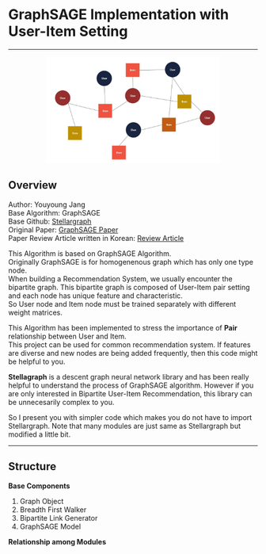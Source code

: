 # GraphSAGE Implementation with User-Item Setting  
----

<center><img src="/image/main_img.JPG" width="70%"></center>  

## Overview  
Author: Youyoung Jang  
Base Algorithm: GraphSAGE  
Base Github: [Stellargraph](https://github.com/stellargraph/stellargraph)  
Original Paper: [GraphSAGE Paper](https://arxiv.org/abs/1706.02216)  
Paper Review Article written in Korean: [Review Article](https://greeksharifa.github.io/machine_learning/2020/12/31/Graph-Sage/)  

This Algorithm is based on GraphSAGE Algorithm.  
Originally GraphSAGE is for homogenenous graph which has only one type node.  
When building a Recommendation System, we usually encounter the bipartite graph. This bipartite graph is composed of User-Item pair setting and each node has unique feature and characteristic.  
So User node and Item node must be trained separately with different weight matrices.  

This Algorithm has been implemented  to stress the importance of **Pair** relationship between User and Item.  
This project can be used for common recommendation system. If features are diverse and new nodes are being added frequently, then this code might be helpful to you.  

**Stellagraph** is a descent graph neural network library and has been really helpful to understand the process of GraphSAGE algorithm. However if you are only interested in Bipartite User-Item Recommendation, this library can be unnecesarily complex to you.  

So I present you with simpler code which makes you do not have to import Stellargraph. Note that many modules are just same as Stellargraph but modified a little bit.  

----

## Structure  

**Base Components**  
1) Graph Object  
2) Breadth First Walker  
3) Bipartite Link Generator  
4) GraphSAGE Model  

**Relationship among Modules**  




